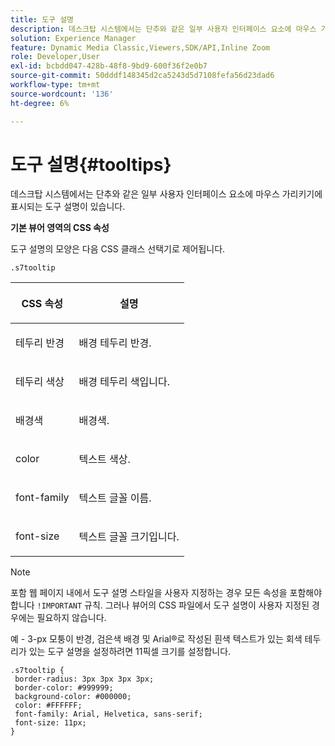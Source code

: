 ```yaml
---
title: 도구 설명
description: 데스크탑 시스템에서는 단추와 같은 일부 사용자 인터페이스 요소에 마우스 가리키기에 표시되는 도구 설명이 있습니다.
solution: Experience Manager
feature: Dynamic Media Classic,Viewers,SDK/API,Inline Zoom
role: Developer,User
exl-id: bcbdd047-428b-48f8-9bd9-600f36f2e0b7
source-git-commit: 50dddf148345d2ca5243d5d7108fefa56d23dad6
workflow-type: tm+mt
source-wordcount: '136'
ht-degree: 6%

---
```


# 도구 설명{#tooltips}

데스크탑 시스템에서는 단추와 같은 일부 사용자 인터페이스 요소에 마우스 가리키기에 표시되는 도구 설명이 있습니다.

<!--<a id="section_061E550C1C1D4DB2BD663A898895B38C"></a>-->

**기본 뷰어 영역의 CSS 속성**

도구 설명의 모양은 다음 CSS 클래스 선택기로 제어됩니다.

```
.s7tooltip
```

<table id="table_94EE3F5BBE4547C0B4943471CEE7EDE4"> 
 <thead> 
  <tr> 
   <th colname="col1" class="entry"> <p> CSS 속성 </p> </th> 
   <th colname="col2" class="entry"> <p>설명 </p> </th> 
  </tr> 
 </thead>
 <tbody> 
  <tr> 
   <td colname="col1"> <p> <span class="codeph"> 테두리 반경 </span> </p> </td> 
   <td colname="col2"> <p> 배경 테두리 반경. </p> </td> 
  </tr> 
  <tr> 
   <td colname="col1"> <p> <span class="codeph"> 테두리 색상 </span> </p> </td> 
   <td colname="col2"> <p> 배경 테두리 색입니다. </p> </td> 
  </tr> 
  <tr> 
   <td colname="col1"> <p> <span class="codeph"> 배경색 </span> </p> </td> 
   <td colname="col2"> <p> 배경색. </p> </td> 
  </tr> 
  <tr> 
   <td colname="col1"> <p> <span class="codeph"> color </span> </p> </td> 
   <td colname="col2"> <p>텍스트 색상. </p> </td> 
  </tr> 
  <tr> 
   <td colname="col1"> <p> <span class="codeph"> font-family </span> </p> </td> 
   <td colname="col2"> <p>텍스트 글꼴 이름. </p> </td> 
  </tr> 
  <tr> 
   <td colname="col1"> <p> <span class="codeph"> font-size </span> </p> </td> 
   <td colname="col2"> <p>텍스트 글꼴 크기입니다. </p> </td> 
  </tr> 
 </tbody> 
</table>

>[!NOTE]
>
>포함 웹 페이지 내에서 도구 설명 스타일을 사용자 지정하는 경우 모든 속성을 포함해야 합니다 `!IMPORTANT` 규칙. 그러나 뷰어의 CSS 파일에서 도구 설명이 사용자 지정된 경우에는 필요하지 않습니다.

예 - 3-px 모퉁이 반경, 검은색 배경 및 Arial®로 작성된 흰색 텍스트가 있는 회색 테두리가 있는 도구 설명을 설정하려면 11픽셀 크기를 설정합니다.

```
.s7tooltip { 
 border-radius: 3px 3px 3px 3px; 
 border-color: #999999; 
 background-color: #000000; 
 color: #FFFFFF; 
 font-family: Arial, Helvetica, sans-serif; 
 font-size: 11px; 
}
```
